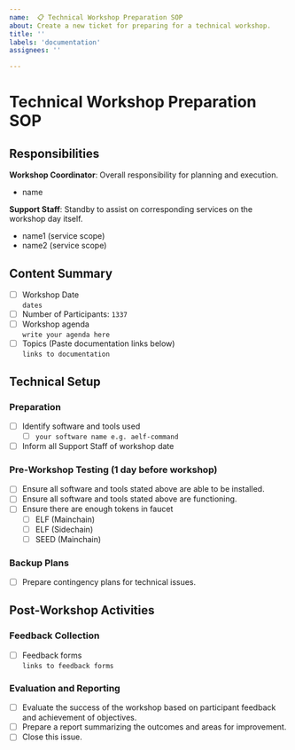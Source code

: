 ```yaml
---
name:  📋 Technical Workshop Preparation SOP
about: Create a new ticket for preparing for a technical workshop.
title: ''
labels: 'documentation'
assignees: ''

---
```


# Technical Workshop Preparation SOP

## Responsibilities
**Workshop Coordinator**: Overall responsibility for planning and execution.
- name  

**Support Staff**: Standby to assist on corresponding services on the workshop day itself.
- name1 (service scope)
- name2 (service scope)

## Content Summary
- [ ] Workshop Date  
    ```dates```
- [ ] Number of Participants: ```1337```
- [ ] Workshop agenda  
    ```write your agenda here```
- [ ] Topics (Paste documentation links below)  
    ```links to documentation```

## Technical Setup
### Preparation
- [ ] Identify software and tools used
    - [ ] `your software name e.g. aelf-command`
- [ ] Inform all Support Staff of workshop date
### Pre-Workshop Testing (1 day before workshop)
- [ ] Ensure all software and tools stated above are able to be installed.
- [ ] Ensure all software and tools stated above are functioning.
- [ ] Ensure there are enough tokens in faucet
    - [ ] ELF (Mainchain)
    - [ ] ELF (Sidechain)
    - [ ] SEED (Mainchain)

### Backup Plans
- [ ] Prepare contingency plans for technical issues.

## Post-Workshop Activities
### Feedback Collection
- [ ] Feedback forms  
    ```links to feedback forms```

### Evaluation and Reporting
- [ ] Evaluate the success of the workshop based on participant feedback and achievement of objectives.
- [ ] Prepare a report summarizing the outcomes and areas for improvement.
- [ ] Close this issue.